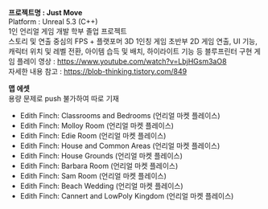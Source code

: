 **프로젝트명 : Just Move**  
Platform : Unreal 5.3 (C++)  
1인 언리얼 게임 개발 학부 졸업 프로젝트  
스토리 및 연출 중심의 FPS + 플랫포머 3D 1인칭 게임
초반부 2D 게임 연출, UI 기능, 캐릭터 위치 및 레벨 전환, 아이템 습득 및 배치, 하이라이트 기능 등 블루프린터 구현
게임 플레이 영상 : https://www.youtube.com/watch?v=LbjHGsm3aO8  
자세한 내용 참고 : https://blob-thinking.tistory.com/849
  
**맵 에셋**  
용량 문제로 push 불가하여 따로 기재
- Edith Finch: Classrooms and Bedrooms (언리얼 마켓 플레이스)
- Edith Finch: Molloy Room (언리얼 마켓 플레이스)
- Edith Finch: Edie Room (언리얼 마켓 플레이스)
- Edith Finch: House and Common Areas (언리얼 마켓 플레이스)
- Edith Finch: House Grounds (언리얼 마켓 플레이스)
- Edith Finch: Barbara Room (언리얼 마켓 플레이스)
- Edith Finch: Sam Room (언리얼 마켓 플레이스)
- Edith Finch: Beach Wedding (언리얼 마켓 플레이스)
- Edith Finch: Cannert and LowPoly Kingdom (언리얼 마켓 플레이스)
